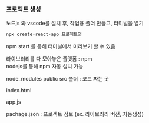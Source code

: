 ### 프로젝트 생성 
노드js 와 vscode를 설치 후,
작업용 폴더 만들고, 터미널을 열기


```python 
npx create-react-app 프로젝트명
```

npm start 를 통해 터미널에서 미리보기 할 수 있음

라이브러리를 다 모아놓은 플랫폼 : npm </br>
nodejs를 통해 npm 자동 설치 가능

node_modules
public
src 폴더 : 코드 짜는 곳

index.html

app.js  


pachage.json : 프로젝트 정보 (ex. 라이브러리 버전, 자동생성)





